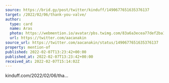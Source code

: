 ```yaml
---
source: https://brid.gy/post/twitter/kinduff/1490677651635376137
target: /2022/02/06/thank-you-valve/
author:
  type: card
  name: Aras
  photo: https://webmention.io/avatar/pbs.twimg.com/83a6a3ecea77def2ba1811ab10f66d7eda671fa78d635b47ab1beb7f735143da.jpg
  url: https://twitter.com/aacanakin
source_url: https://twitter.com/aacanakin/status/1490677651635376137
property: mention-of
published: 2022-02-07T13:23:42+00:00
published_at: 2022-02-07T13:23:42+00:00
received_at: 2022-02-07T15:14:02Z
---
```


kinduff.com/2022/02/06/tha…